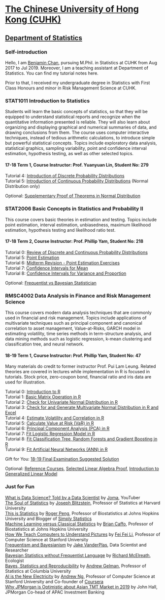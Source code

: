 # <a href = "http://www.cuhk.edu.hk/english/index.html" target = "_blank">The Chinese University of Hong Kong (CUHK)</a>
## <a href = "http://www.sta.cuhk.edu.hk/Home.aspx" target = "_blank">Department of Statistics</a>
### Self-introduction
Hello, I am <a href = "https://www.linkedin.com/in/benjamin-chan-chun-ho/" target = "_blank">Benjamin Chan</a>, pursuing M.Phil. in Statistics at CUHK from Aug 2017 to Jul 2019. Moreover, I am a teaching assistant at Department of Statistics. You can find my tutorial notes here.

Prior to that, I received my undergraduate degree in Statistics with First Class Honours and minor in Risk Management Science at CUHK.

### STAT1011 Introduction to Statistics 
Students will learn the basic concepts of statistics, so that they will be equipped to understand statistical reports and recognize when the quantitative information presented is reliable. They will also learn about organizing and displaying graphical and numerical summaries of data, and drawing conclusions from them. The course uses computer interactive techniques, instead of tedious arithmetic calculations, to introduce simple but powerful statistical concepts. Topics include exploratory data analysis, statistical graphics, sampling variability, point and confidence interval estimation, hypothesis testing, as well as other selected topics.

#### 17-18 Term 1, Course Instructor: Prof. Yuanyuan Lin, Student No: 279
Tutorial 4: [Introduction of Discrete Probability Distributions](https://github.com/BenjaminChanChunHo/CUHK-STAT-or-RMSC-Tutorial-Note/blob/master/STAT1011/STAT1011_Tutorial_4_with%20Solutions.pdf) <br />
Tutorial 5: [Introduction of Continuous Probability Distributions](https://github.com/BenjaminChanChunHo/CUHK-STAT-or-RMSC-Tutorial-Note/blob/master/STAT1011/STAT1011_Tutorial_5_with%20Solutions.pdf) (Normal Distribution only)

Optional: [Supplementary Proof of Theorems in Normal Distribution](https://github.com/BenjaminChanChunHo/CUHK-STAT-or-RMSC-Tutorial-Note/blob/master/STAT1011/STAT1011_Tutorial_5_Supplement.pdf)

### STAT2006 Basic Concepts in Statistics and Probability II 
This course covers basic theories in estimation and testing. Topics include point estimation, interval estimation, unbiasedness, maximum likelihood estimation, hypothesis testing and likelihood ratio test.

#### 17-18 Term 2, Course Instructor: Prof. Phillip Yam, Student No: 218
Tutorial 0: [Review of Discrete and Continuous Probability Distributions](https://github.com/BenjaminChanChunHo/CUHK-STAT-or-RMSC-Tutorial-Note/tree/master/STAT2006/Tutorial%200) <br />
Tutorial 5: [Point Estimation](https://github.com/BenjaminChanChunHo/CUHK-STAT-or-RMSC-Tutorial-Note/blob/master/STAT2006/Tutorial%205/STAT2006_Tutorial_5_Point_Estimation_With_Solutions.pdf) <br />
Tutorial 6: [Midterm Revision - Point Estimation Exercises](https://github.com/BenjaminChanChunHo/CUHK-STAT-or-RMSC-Tutorial-Note/blob/master/STAT2006/Tutorial%206/STAT2006_Tutorial_6_Midterm_Revision_Point_Estimation_With_Solutions.pdf) <br />
Tutorial 7: [Confidence Intervals for Mean](https://github.com/BenjaminChanChunHo/CUHK-STAT-or-RMSC-Tutorial-Note/blob/master/STAT2006/Tutorial%207/STAT2006_Tutorial_7_Confidence_Interval_for_Mean_With_Solutions.pdf) <br />
Tutorial 8: [Confidence Intervals for Variance and Proportion](https://github.com/BenjaminChanChunHo/CUHK-STAT-or-RMSC-Tutorial-Note/blob/master/STAT2006/Tutorial%208/STAT2006_Tutorial_8_Confidence_Interval_for_Variance_and_Proportion_With_Solutions.pdf)

Optional: <a href = "https://github.com/BenjaminChanChunHo/CUHK-STAT-or-RMSC-Tutorial-Note/blob/master/STAT2006/Tutorial%205/STAT2006_Tutorial_5_Optional_Topic.pdf" target = "_blank">Frequentist vs Bayesian Statistician</a>

### RMSC4002 Data Analysis in Finance and Risk Management Science 
This course covers modern data analysis techniques that are commonly used in financial and risk management. Topics include applications of multivariate techniques such as principal component and canonical correlation to asset management, Value-at-Risks, GARCH model in estimating volatility, time series methods in term-structure analysis, and data mining methods such as logistic regression, k-mean clustering and classification tree, and neural network.

#### 18-19 Term 1, Course Instructor: Prof. Phillip Yam, Student No: 47
Many materials do credit to former instructor Prof. Pui Lam Leung. Related theories are covered in lectures while implementation in R is focused in tutorials. Stock price, zero-coupon bond, financial ratio and iris data are used for illustration.

Tutorial 0: <a href = "http://rpubs.com/Benjamin_Chan_Chun_Ho/RMSC4002_Tutorial_0" target = "_blank">Introduction to R</a> <br />
Tutorial 1: <a href = "http://rpubs.com/Benjamin_Chan_Chun_Ho/RMSC4002_Tutorial_1" target = "_blank">Basic Matrix Operation in R</a>  <br />
Tutorial 2: <a href = "http://rpubs.com/Benjamin_Chan_Chun_Ho/RMSC4002_Tutorial_2" target = "_blank">Check for Univariate Normal Distribution in R</a> <br />
Tutorial 3: <a href = "http://rpubs.com/Benjamin_Chan_Chun_Ho/RMSC4002_Tutorial_3" target = "_blank">Check for and Generate Multivariate Normal Distribution in R and Excel</a> <br />
Tutorial 4: <a href = "http://rpubs.com/Benjamin_Chan_Chun_Ho/RMSC4002_Tutorial_4" target = "_blank">Estimate Volatility and Correlation in R</a> <br />
Tutorial 5: <a href = "http://rpubs.com/Benjamin_Chan_Chun_Ho/RMSC4002_Tutorial_5" target = "_blank">Calculate Value at Risk (VaR) in R</a> <br />
Tutorial 6: <a href = "http://rpubs.com/Benjamin_Chan_Chun_Ho/RMSC4002_Tutorial_6" target = "_blank">Principal Component Analysis (PCA) in R</a> <br />
Tutorial 7: <a href = "http://rpubs.com/Benjamin_Chan_Chun_Ho/RMSC4002_Tutorial_7" target = "_blank">Fit Logistic Regression Model in R</a> <br />
Tutorial 8: <a href = "http://rpubs.com/Benjamin_Chan_Chun_Ho/RMSC4002_Tutorial_8" target = "_blank">Fit Classification Tree, Random Forests and Gradient Boosting in R</a> <br />
Tutorial 9: <a href = "http://rpubs.com/Benjamin_Chan_Chun_Ho/RMSC4002_Tutorial_9" target = "_blank">Fit Artificial Neural Networks (ANN) in R</a>

Gift for You: [18-19 Final Examination Suggested Solution](https://github.com/BenjaminChanChunHo/CUHK-STAT-or-RMSC-Tutorial-Note/blob/master/RMSC4002/RMSC4002_1819_Final_Exam_Solution.pdf)

Optional: <a href = "https://github.com/BenjaminChanChunHo/CUHK-STAT-or-RMSC-Tutorial-Note/blob/master/RMSC4002/Tutorial%200/RMSC4002_Tutorial_0_Optional_Reference.pdf" target = "_blank">Reference Courses</a>, <a href = "https://github.com/BenjaminChanChunHo/CUHK-STAT-or-RMSC-Tutorial-Note/blob/master/RMSC4002/Tutorial%201/RMSC4002_Tutorial_1_Proof.pdf" target = "_blank">Selected Linear Algebra Proof</a>, <a href = "http://rpubs.com/Benjamin_Chan_Chun_Ho/RMSC4002_Tutorial_7" target = "_blank">Introduction to Generalized Linear Model</a>

### Just for Fun
<a href = "https://www.youtube.com/watch?v=xC-c7E5PK0Y" target = "_blank">What is Data Science? Told by a Data Scientist</a> by [Joma](https://www.joma.io/), YouTuber <br />
<a href = "https://www.youtube.com/watch?v=dzFf3r1yph8" target = "_blank">The Soul of Statistics</a> by [Joseph Blitzstein](https://statistics.fas.harvard.edu/people/joseph-k-blitzstein), Professor of Statistics at Harvard University <br />
<a href = "https://www.youtube.com/watch?v=WMDAR2bZEp0&t=15s" target = "_blank">This is Statistics</a> by [Roger Peng](http://www.biostat.jhsph.edu/~rpeng/), Professor of Biostatistics at Johns Hopkins University and Blogger of <a href = "https://simplystatistics.org/" target = "_blank">Simply Statistics</a> <br />
<a href = "https://www.youtube.com/watch?v=U0XIBBuJal4" target = "_blank">Machine Learning versus Classical Statistics</a> by [Brian Caffo](https://sites.google.com/view/bcaffo/home), Professor of Biostatistics at Johns Hopkins University <br />
<a href = "https://www.youtube.com/watch?v=40riCqvRoMs&t=86s" target = "_blank">How We Teach Computers to Understand Pictures</a> by [Fei Fei Li](http://vision.stanford.edu/feifeili/), Professor of Computer Science at Stanford University <br />
<a href = "https://www.youtube.com/watch?v=KhAUfqhLakw&t=618s" target = "_blank">Frequentism and Bayesianism</a> by [Jake VanderPlas](http://vanderplas.com/), Data Scientist and Researcher <br />
<a href = "https://www.youtube.com/watch?v=yakg94HyWdE&index=13&t=0s&list=PLEQ-ymviqWk_KbnJKZo2-5ADUS748Uo18" target = "_blank">Bayesian Statistics without Frequentist Language</a> by [Richard McElreath](https://xcelab.net/rm/), Ecologist <br />
<a href = "https://www.youtube.com/watch?v=xgUBdi2wcDI&t=787s&list=PLEQ-ymviqWk_KbnJKZo2-5ADUS748Uo18&index=5" target = "_blank">Bayes, Statistics and Reproducibility</a> by [Andrew Gelman](http://www.stat.columbia.edu/~gelman/), Professor of Statistics at Columbia University <br />
<a href = "https://www.youtube.com/watch?v=jD8Jg17GxK8&t=76s" target = "_blank">AI is the New Electricity</a> by [Andrew Ng](https://www.andrewng.org/), Professor of Computer Science at Stanford University and Co-founder of <a href = "https://www.coursera.org/" target = "_blank">Coursera</a> <br />
<a href = "https://www.bloomberg.com/news/videos/2018-11-15/why-jpmorgan-is-optimistic-about-asia-s-tmt-market-in-2019-video" target = "_blank">Why JPMorgan is Optimistic about Asian TMT Market in 2019</a> by John Hall, JPMorgan Co-head of APAC Investment Banking
